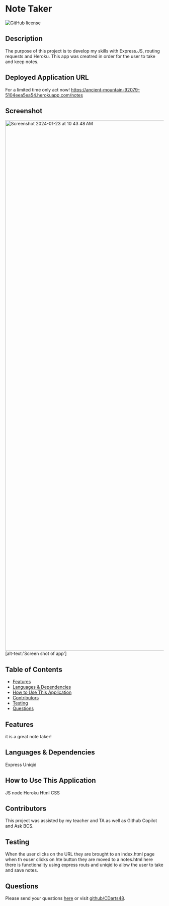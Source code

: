 # Note Taker

![GitHub license](https://img.shields.io/badge/license-Boost1.0-blue.svg)

## Description
The purpose of this project is to develop my skills with Express.JS, routing requests and Heroku. This app was creatred in order for the user to take and keep notes.

## Deployed Application URL
For a limited time only act now! https://ancient-mountain-92079-5104eea5ea54.herokuapp.com/notes

## Screenshot
<img width="1680" alt="Screenshot 2024-01-23 at 10 43 48 AM" src="https://github.com/CDarts48/Note-Taker/assets/137344214/aa1f0fd5-d0ee-4525-94db-b0533618867f">
[alt-text:'Screen shot of app']


## Table of Contents
* [Features](#features)
* [Languages & Dependencies](#languages--dependencies)
* [How to Use This Application](#how-to-use-this-application)
* [Contributors](#contributors)
* [Testing](#testing)
* [Questions](#questions)

## Features
  it is a great note taker!
  
## Languages & Dependencies
  Express Uniqid
  
## How to Use This Application
  JS node Heroku Html CSS 

## Contributors
  This project was assisted by my teacher and TA as well as Github Copilot and Ask BCS. 
  
## Testing
  When the user clicks on the URL they are brought to an index.html page when th euser clicks on hte button they are moved to a notes.html here there is functionality using express routs and uniqid to allow the user to take and save notes.

## Questions
  Please send your questions [here](mailto:cdartswebdev?subject=[GitHub]%20Dev%20Connect) or visit [github/CDarts48](https://github.com/CDarts48).
